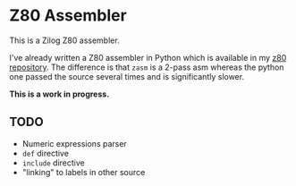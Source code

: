 # Z80 Assembler


This is a Zilog Z80 assembler.

I've already written a Z80 assembler in Python which is available in my
[z80 repository](https://github.com/adzierzanowski/z80/). The difference is that
`zasm` is a 2-pass asm whereas the python one passed the source several times and
is significantly slower.

**This is a work in progress.**

## TODO

* Numeric expressions parser
* `def` directive
* `include` directive
* "linking" to labels in other source
